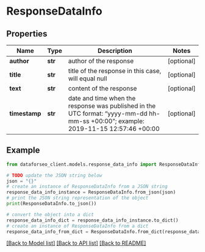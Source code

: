 # ResponseDataInfo


## Properties

Name | Type | Description | Notes
------------ | ------------- | ------------- | -------------
**author** | **str** | author of the response | [optional] 
**title** | **str** | title of the response in this case, will equal null | [optional] 
**text** | **str** | content of the response | [optional] 
**timestamp** | **str** | date and time when the response was published in the UTC format: “yyyy-mm-dd hh-mm-ss +00:00”; example: 2019-11-15 12:57:46 +00:00 | [optional] 

## Example

```python
from dataforseo_client.models.response_data_info import ResponseDataInfo

# TODO update the JSON string below
json = "{}"
# create an instance of ResponseDataInfo from a JSON string
response_data_info_instance = ResponseDataInfo.from_json(json)
# print the JSON string representation of the object
print(ResponseDataInfo.to_json())

# convert the object into a dict
response_data_info_dict = response_data_info_instance.to_dict()
# create an instance of ResponseDataInfo from a dict
response_data_info_from_dict = ResponseDataInfo.from_dict(response_data_info_dict)
```
[[Back to Model list]](../README.md#documentation-for-models) [[Back to API list]](../README.md#documentation-for-api-endpoints) [[Back to README]](../README.md)


